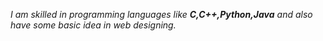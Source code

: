 _I am skilled in programming languages like **C,C++,Python,Java** and also have some basic idea in web designing._
